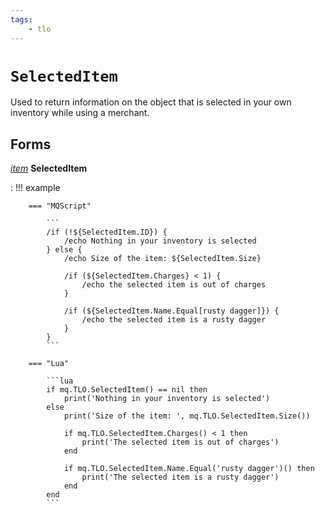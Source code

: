 ```yaml
---
tags:
    - tlo
---
```


# `SelectedItem`

Used to return information on the object that is selected in your own inventory while using a merchant.

## Forms

[_item_](../data-types/datatype-item.md) **SelectedItem**

:   !!! example

        === "MQScript"

            ```
            /if (!${SelectedItem.ID}) {
                /echo Nothing in your inventory is selected
            } else {
                /echo Size of the item: ${SelectedItem.Size}

                /if (${SelectedItem.Charges} < 1) {
                    /echo the selected item is out of charges
                }

                /if (${SelectedItem.Name.Equal[rusty dagger]}) {
                    /echo the selected item is a rusty dagger
                }
            }
            ```
        
        === "Lua"

            ```lua
            if mq.TLO.SelectedItem() == nil then
                print('Nothing in your inventory is selected')
            else
                print('Size of the item: ', mq.TLO.SelectedItem.Size())

                if mq.TLO.SelectedItem.Charges() < 1 then
                    print('The selected item is out of charges')
                end

                if mq.TLO.SelectedItem.Name.Equal('rusty dagger')() then
                    print('The selected item is a rusty dagger')
                end
            end
            ```